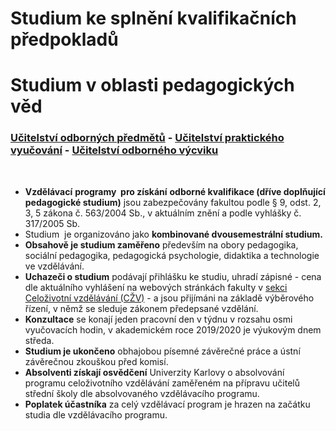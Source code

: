 # Studium ke splnění kvalifikačních předpokladů

# Studium v oblasti pedagogických věd 

### [Učitelství odborných předmětů](?menu=332) - [Učitelství praktického vyučování](?menu=338) - [Učitelství odborného výcviku](?menu=343)

 

-   **Vzdělávací** **programy  pro získání** **odborné kvalifikace
    (dříve doplňující pedagogické studium)** jsou zabezpečovány fakultou
    podle § 9, odst. 2, 3, 5 zákona č. 563/2004 Sb., v aktuálním znění a
    podle vyhlášky č. 317/2005 Sb.
-   Studium  je organizováno jako **kombinované dvousemestrální
    studium.**
-   **Obsahově je studium zaměřeno** především na obory pedagogika,
    sociální pedagogika, pedagogická psychologie, didaktika a
    technologie ve vzdělávání.
-   **Uchazeči o studium** podávají přihlášku ke studiu, uhradí
    zápisné - cena dle aktuálního vyhlášení na webových stránkách
    fakulty v [sekci Celoživotní vzdělávání
    (CŽV)](http://pages.pedf.cuni.cz/czv/programy-na-vykon-povolani/uchazeci-czv/prihlaska-a-jeji-nalezitosti/) -
    a jsou přijímáni na základě výběrového řízení, v němž se sleduje
    zákonem předepsané vzdělání. 
-   **Konzultace** se konají jeden pracovní den v týdnu v rozsahu osmi
    vyučovacích hodin, v akademickém roce 2019/2020 je výukovým dnem
    středa.
-   **Studium je ukončeno** obhajobou písemné závěrečné práce a ústní
    závěrečnou zkouškou před komisí.
-   **Absolventi získají osvědčení** Univerzity Karlovy o absolvování
    programu celoživotního vzdělávání zaměřeném na přípravu učitelů
    střední školy dle absolvovaného vzdělávacího programu.
-   **Poplatek účastníka** za celý vzdělávací program je hrazen na
    začátku studia dle vzdělávacího programu.
